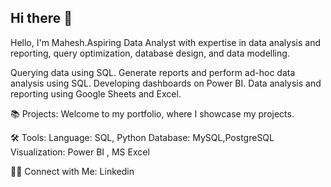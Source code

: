 ## Hi there 👋

Hello, I'm Mahesh.Aspiring Data Analyst with expertise in data analysis and reporting, query optimization, database design, and data modelling.

Querying data using SQL.
Generate reports and perform ad-hoc data analysis using SQL.
Developing dashboards on Power BI.
Data analysis and reporting using Google Sheets and Excel.

📚 Projects:
Welcome to my portfolio, where I showcase my projects.

🛠️ Tools:
Language: SQL, Python
Database:   MySQL,PostgreSQL
Visualization: Power BI , MS Excel

👋🏻 Connect with Me:
Linkedin

